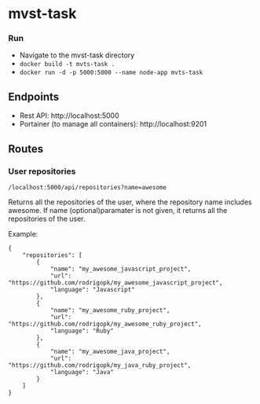 # mvst-task

### Run
- Navigate to the mvst-task directory
- ```docker build -t mvts-task .```
- ```docker run -d -p 5000:5000 --name node-app mvts-task```

## Endpoints
- Rest API: http://localhost:5000
- Portainer (to manage all containers): http://localhost:9201

## Routes

### User repositories
`/localhost:5000/api/repositories?name=awesome`

Returns all the repositories of the user, where the repository name includes awesome.
If name (optional)paramater is not given, it returns all the repositories of the user.

Example:
~~~
{
	"repositories": [
		{
			"name": "my_awesome_javascript_project",
			"url": "https://github.com/rodrigopk/my_awesome_javascript_project",
			"language": "Javascript"
		},
		{
			"name": "my_awesome_ruby_project",
			"url": "https://github.com/rodrigopk/my_awesome_ruby_project",
			"language": "Ruby"
		},
		{
			"name": "my_awesome_java_project",
			"url": "https://github.com/rodrigopk/my_java_ruby_project",
			"language": "Java"
		}
	]
}
~~~
